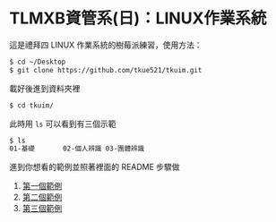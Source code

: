 # TLMXB資管系(日)：LINUX作業系統
這是禮拜四 LINUX 作業系統的樹莓派練習，使用方法：

```bash
$ cd ~/Desktop
$ git clone https://github.com/tkue521/tkuim.git
```
載好後進到資料夾裡

```bash
$ cd tkuim/
```
此時用 `ls` 可以看到有三個示範

```bash
$ ls
01-基礎		02-個人辨識	03-團體辨識
```
進到你想看的範例並照著裡面的 README 步驟做
1. [第一個範例](https://github.com/tkue521/tkuim/tree/master/01-%E5%9F%BA%E7%A4%8E)
2. [第二個範例](https://github.com/tkue521/tkuim/tree/master/02-%E5%80%8B%E4%BA%BA%E8%BE%A8%E8%AD%98)
3. [第三個範例](https://github.com/tkue521/tkuim/tree/master/03-%E5%9C%98%E9%AB%94%E8%BE%A8%E8%AD%98)

